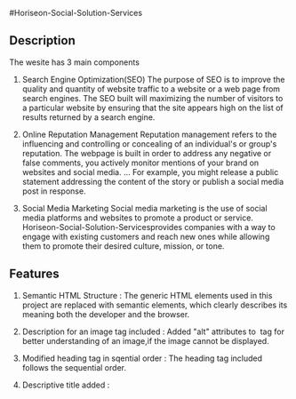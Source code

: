 
#Horiseon-Social-Solution-Services

## Description
The wesite has 3 main components

1. Search Engine Optimization(SEO)
   The purpose of SEO is to improve the quality and quantity of website traffic to a website or a web page from search engines.
   The SEO built will maximizing the number of visitors to a particular website by ensuring that the site appears high on the list of results returned by a search engine.

 2. Online Reputation Management 
   Reputation management refers to the influencing and controlling or concealing of an individual's or group's reputation.
   The webpage is built in order to address any negative or false comments, you actively monitor mentions of your brand on websites and social media. ... For example, you might release a public statement addressing the content of the story or publish a social media post in response.

3. Social Media Marketing
   Social media marketing is the use of social media platforms and websites to promote a product or service.
   Horiseon-Social-Solution-Servicesprovides companies with a way to engage with existing customers and reach new ones while allowing them to promote their desired culture, mission, or tone.

## Features

1. Semantic HTML Structure  : The generic HTML elements used in this project  are replaced with  semantic elements, which clearly describes its meaning both the developer and the browser.

2. Description for an image tag  included :  Added "alt" attributes to  <img> tag for better understanding of an image,if the image cannot be displayed.

3. Modified heading tag in sqential order : The heading tag included follows the sequential order.

4. Descriptive title added :  <title> tag is added and a descriptive title is given .

5. Organizd CSS selectors : CSS selectors and properties are consolidated and organized to follow semantic structure.

 ## Installation
On GitHub, navigate to the main page of the repository.

Above the list of files, click  Code.

To clone the repository using HTTPS, under "Clone with HTTPS", click . To clone the repository using an SSH key, including a certificate issued by your organization's SSH certificate authority, click Use SSH, then click clipboard image . To clone a repository using GitHub CLI, click Use GitHub CLI, then click clipboard image .

Open Git Bash.

Change the current working directory to the location where you want the cloned directory.

Type git clone, and then paste the SSH  you copied earlier.

$ git clone git@github.com:sangeethaNR/Horiseon-Social-Solution-Services.git
Press Enter to create your local clone.

$ git clone git@github.com:sangeethaNR/Horiseon-Social-Solution-Services.git
> Cloning into `Spoon-Knife`...
> remote: Counting objects: 10, done.
> remote: Compressing objects: 100% (8/8), done.
> remove: Total 10 (delta 1), reused 10 (delta 1)
> Unpacking objects: 100% (10/10), done.

 You installed the project to your local!!!

 Link to the deployed application git@github.com:sangeethaNR/Horiseon-Social-Solution-Services.git


Landing page https://sangeethanr.github.io/Horiseon-Social-Solution-Services/

 Screenschot of how the landing page look like
![landing Page image](assets/images/landingPage.png)

 
## Credits
github.com
google.com


---
